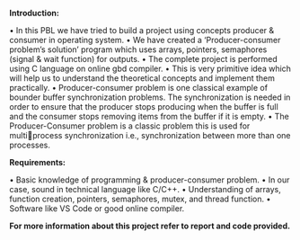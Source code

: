 **Introduction:**

• In this PBL we have tried to build a project using concepts producer & 
consumer in operating system. 
• We have created a ‘Producer-consumer problem’s solution’ program which 
uses arrays, pointers, semaphores (signal & wait function) for outputs.
• The complete project is performed using C language on online gbd compiler.
• This is very primitive idea which will help us to understand the theoretical 
concepts and implement them practically. 
• Producer-consumer problem is one classical example of bounder buffer 
synchronization problems. The synchronization is needed in order to ensure 
that the producer stops producing when the buffer is full and the consumer 
stops removing items from the buffer if it is empty.
• The Producer-Consumer problem is a classic problem this is used for multiprocess synchronization i.e., synchronization between more than one 
processes.

**Requirements:**

• Basic knowledge of programming & producer-consumer problem.
• In our case, sound in technical language like C/C++.
• Understanding of arrays, function creation, pointers, semaphores, mutex, and 
thread function.
• Software like VS Code or good online compiler.

**For more information about this project refer to report and code provided.**
